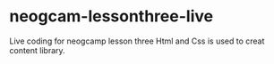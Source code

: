 # neogcam-lessonthree-live
 Live coding for neogcamp lesson three Html and Css is used to creat content library.
